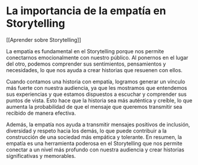 # La importancia de la empatía en Storytelling

[[Aprender sobre Storytelling]]

La empatía es fundamental en el Storytelling porque nos permite conectarnos emocionalmente con nuestro público. Al ponernos en el lugar del otro, podemos comprender sus sentimientos, pensamientos y necesidades, lo que nos ayuda a crear historias que resuenen con ellos.

Cuando contamos una historia con empatía, logramos generar un vínculo más fuerte con nuestra audiencia, ya que les mostramos que entendemos sus experiencias y que estamos dispuestos a escuchar y comprender sus puntos de vista. Esto hace que la historia sea más auténtica y creíble, lo que aumenta la probabilidad de que el mensaje que queremos transmitir sea recibido de manera efectiva.

Además, la empatía nos ayuda a transmitir mensajes positivos de inclusión, diversidad y respeto hacia los demás, lo que puede contribuir a la construcción de una sociedad más empática y tolerante. En resumen, la empatía es una herramienta poderosa en el Storytelling que nos permite conectar a un nivel más profundo con nuestra audiencia y crear historias significativas y memorables.
